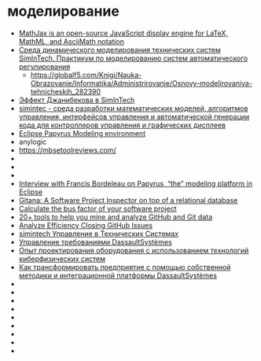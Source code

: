 # моделирование

 * [MathJax is an open-source JavaScript display engine for LaTeX, MathML, and AsciiMath notation](https://github.com/mathjax/MathJax)
 * [Среда динамического моделирования технических систем SimInTech. Практикум по моделированию систем автоматического регулирования](https://www.litres.ru/book/aleksandr-schekaturo/sreda-dinamicheskogo-modelirovaniya-tehnicheskih-sist-27072024/)
	* https://globalf5.com/Knigi/Nauka-Obrazovanie/Informatika/Administrirovanie/Osnovy-modelirovaniya-tehnicheskih_282390
 * [Эффект Джанибекова в SimInTech](https://classmech.ru/blog/mechanics/cae/2022-12-04-simintech-janibekov/)
 * [simintec - среда разработки математических моделей, алгоритмов управления, интерфейсов управления и автоматической генерации кода для контроллеров управления и графических дисплеев](https://simintech.ru/)
 * [Eclipse Papyrus Modeling environment](https://www.eclipse.org/papyrus/)
 * anylogic
 * https://mbsetoolreviews.com/
 *
 *
 *
 * [Interview with Francis Bordeleau on Papyrus, “the” modeling platform in Eclipse](https://modeling-languages.com/francis-bordeleau-on-papyrus-modeling-eclipse/)
 * [Gitana: A Software Project Inspector on top of a relational database](https://livablesoftware.com/gitana-git-software-project-inspector-database/)
 * [Calculate the bus factor of your software project](https://livablesoftware.com/calculate-bus-factor-software-project/)
 * [20+ tools to help you mine and analyze GitHub and Git data](https://livablesoftware.com/tools-mine-analyze-github-git-software-data/)
 * [Analyze Efficiency Closing GitHub Issues](https://docs.linuxfoundation.org/lfx/insights/v1-deprecated/analyzing-the-data/analyze-efficiency-closing-github-issues)
 * [simintech Управление в Технических Системах](https://habr.com/ru/hub/analysis_design/)
 * [Управление требованиями DassaultSystèmes ](https://habr.com/ru/companies/ds/articles/534580/)
 * [Опыт проектирования оборудования с использованием технологий киберфизических систем](https://habr.com/ru/articles/651159/)
 * [Как трансформировать предприятие с помощью собственной методики и интеграционной платформы DassaultSystèmes](https://habr.com/ru/companies/ds/articles/532234/)
 * []()
 * []()
 * []()
 * []()
 * []()
 * []()
 * []()
 * []()
 * []()